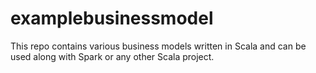 # examplebusinessmodel
This repo contains various business models written in Scala and can be used along with Spark or any other Scala project.

